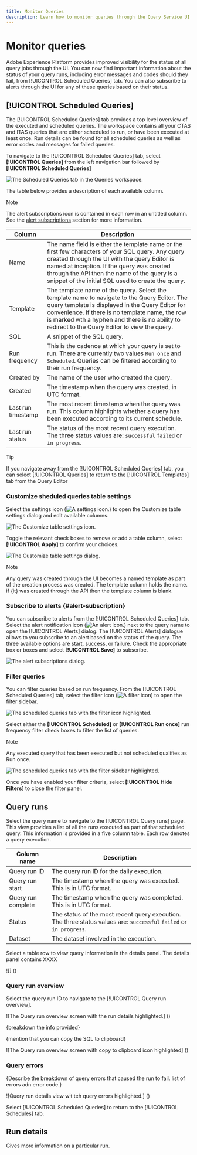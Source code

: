 ```yaml
---
title: Monitor Queries
description: Learn how to monitor queries through the Query Service UI.
---
```

# Monitor queries

Adobe Experience Platform provides improved visibility for the status of all query jobs through the UI. You can now find important information about the status of your query runs, including error messages and codes should they fail, from [!UICONTROL Scheduled Queries] tab. You can also subscribe to alerts through the UI for any of these queries based on their status.

## [!UICONTROL Scheduled Queries] 

The [!UICONTROL Scheduled Queries] tab provides a top level overview of the executed and scheduled queries. The workspace contains all your CTAS and ITAS queries that are either scheduled to run, or have been executed at least once. Run details can be found for all scheduled queries as well as error codes and messages for failed queries.

To navigate to the [!UICONTROL Scheduled Queries] tab, select **[!UICONTROL Queries]** from the left navigation bar followed by **[!UICONTROL Scheduled Queries]**

![The Scheduled Queries tab in the Queries workspace.](./images/monitor-queries/scheduled-queries.png)

The table below provides a description of each available column.

>[!NOTE]
>
>The alert subscriptions icon is contained in each row in an untitled column. See the [alert subscriptions](#alert-subscription) section for more information.

| Column | Description  |
|---|---|
| Name | The name field is either the template name or the first few characters of your SQL query. Any query created through the UI with the query Editor is named at inception. If the query was created through the API then the name of the query is a snippet of the initial SQL used to create the query. |
| Template | The template name of the query. Select the template name to navigate to the Query Editor. The query template is displayed in the Query Editor for convenience. If there is no template name, the row is marked wth a hyphen and there is no ability to redirect to the Query Editor to view the query. |
| SQL | A snippet of the SQL query.  |
| Run frequency | This is the cadence at which your query is set to run. There are currently two values `Run once` and `Scheduled`. Queries can be filtered according to their run frequency. |
| Created by | The name of the user who created the query. |
| Created | The timestamp when the query was created, in UTC format.  |
| Last run timestamp | The most recent timestamp when the query was run. This column highlights whether a query has been executed according to its current schedule.  |
| Last run status | The status of the most recent query execution. The three status values are: `successful` `failed` or `in progress`. |

>[!TIP]
>
>If you navigate away from the [!UICONTROL Scheduled Queries] tab, you can select [!UICONTROL Queries] to return to the [!UICONTROL Templates] tab from the Query Editor 

### Customize sheduled queries table settings

Select the settings icon (![A settings icon.](./images/monitor-queries/settings-icon.png)) to open the Customize table settings dialog and edit available columns.

![The Customize table settings icon.](./images/monitor-queries/customze-table-settings-icon.png)

Toggle the relevant check boxes to remove or add a table column, select **[!UICONTROL Apply]** to confirm your choices.

![The Customize table settings dialog.](./images/monitor-queries/customize-table-dialog.png)

>[!NOTE]
>
>Any query was created through the UI becomes a named template as part of the creation process was created. The template column holds the name. if {it} was created through the API then the template column is blank. 

<!-- >[!IMPORTANT]
>
> -->

### Subscribe to alerts {#alert-subscription}

You can subscribe to alerts from the [!UICONTROL Scheduled Queries] tab. Select the alert notification icon (![An alert icon.](./images/monitor-queries/alerts-icon.png)) next to the query name to open the [!UICONTROL Alerts] dialog. The [!UICONTROL Alerts] dialogue allows to you subscribe to an alert based on the status of the query. The three available options are start, success, or failure. Check the appropriate box or boxes and select **[!UICONTROL Save]** to subscribe.

![The alert subscriptions dialog.](./images/monitor-queries/alert-subscription-dialog.png)

<!-- Link to alert subscriptions doc when available -->

### Filter queries

You can filter queries based on run frequency. From the [!UICONTROL Scheduled Queries] tab, select the filter icon (![A filter icon](./images/monitor-queries/filter-icon.png)) to open the filter sidebar. 

![The scheduled queries tab with the filter icon highlighted.](./images/monitor-queries/filter-queries.png)

Select either the **[!UICONTROL Scheduled]** or **[!UICONTROL Run once]** run frequency filter check boxes to filter the list of queries.

>[!NOTE]
>
>Any executed query that has been executed but not scheduled qualifies as Run once.

![The scheduled queries tab with the filter sidebar highlighted.](./images/monitor-queries/filter-sidebar.png)

Once you have enabled your filter criteria, select **[!UICONTROL Hide Filters]** to close the filter panel.

## Query runs

Select the query name to navigate to the [!UICONTROL Query runs] page. This view provides a list of all the runs executed as part of that scheduled query. This information is provided in a five column table. Each row denotes a query execution. 

| Column name  | Description  |
|---|---|
| Query run ID  | The query run ID for the daily execution.  |
| Query run start | The timestamp when the query was executed. This is in UTC format. |
| Query run complete | The timestamp when the query was completed. This is in UTC format. |
| Status | The status of the most recent query execution. The three status values are: `successful` `failed` or `in progress`. |
| Dataset | The dataset involved in the execution. |

Select a table row to view query information in the details panel. The details panel contains XXXX

![] ()

### Query run overview

Select the query run ID to navigate to the [!UICONTROL Query run overview].

![The Query run overview screen with the run details highlighted.] ()

{breakdown the info provided}

{mention that you can copy the SQL to clipboard}

![The Query run overview screen with copy to clipboard icon highlighted] ()

### Query errors

{Describe the breakdown of query errors that caused the run to fail. list of errors adn error code.}

![Query run details view wit teh query errors highlighted.] ()

Select [!UICONTROL Scheduled Queries] to return to the [!UICONTROL Schedules] tab.

## Run details

Gives more information on a particular run.


